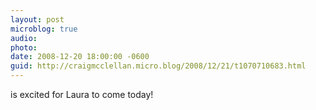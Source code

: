 ```yaml
---
layout: post
microblog: true
audio: 
photo: 
date: 2008-12-20 18:00:00 -0600
guid: http://craigmcclellan.micro.blog/2008/12/21/t1070710683.html
---
```

is excited for Laura to come today!
